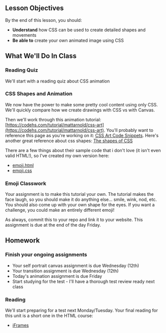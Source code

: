 ## Lesson Objectives
By the end of this lesson, you should:

- **Understand** how CSS can be used to create detailed shapes and movements
- **Be able to** create your own animated image using CSS

## What We'll Do In Class

### Reading Quiz
We'll start with a reading quiz about CSS animation

### CSS Shapes and Animation

We now have the power to make some pretty cool content using only CSS.
We'll quickly compare how we create drawings with  CSS  vs with Canvas.

Then we'll work through this animation tutorial: [https://codehs.com/tutorial/mattarnold/css-art](https://codehs.com/tutorial/mattarnold/css-art). You'll probably want to reference this page as you're working on it: [CSS Art Code Snippets](https://css-art-snippets-1-6200438.codehs.me/index.html).  Here's another great reference about css shapes: [The shapes of CSS](https://css-tricks.com/the-shapes-of-css/)

There are a few things about their sample code that i don't love (it isn't even valid HTML!), so I've created my own version here:
- [emoji.html](https://github.com/CJonesExample/CJonesExample.github.io/blob/main/emoji.html)
- [emoji.css](https://github.com/CJonesExample/CJonesExample.github.io/blob/main/emoji.css)

### Emoji Classwork
Your assignment is to make this tutorial your own. The tutorial makes the face laugh, so you should make it do anything else... smile, wink, nod, etc. You should also come up with your own shape for the eyes. If you want a challenge, you could make an entirely different emoji!

As always, commit this to your repo and link it to your website. This assignment is due at the end of the day Friday.

## Homework

### Finish your ongoing assignments
- Your self portrait canvas assignment is due Wednesday (12th)
- Your transition assignment is due Wednesday (12th)
- Today's animation assignment is due Friday
- Start studying for the test - I'll have a thorough test review ready next class

### Reading

We'll start preparing for a test next Monday/Tuesday. Your final reading for this unit is a short one in the HTML course:

- [iFrames](https://edube.org/learn/web-dev-ess-html/iframes-1)
